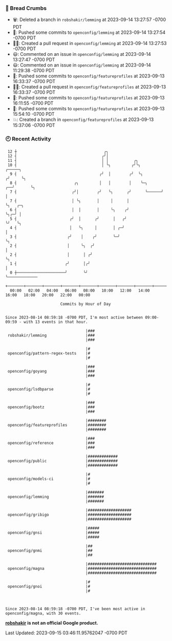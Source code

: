 ### 🍞 Bread Crumbs

 * 🗑: Deleted a branch in `robshakir/lemming` at 2023-09-14 13:27:57 -0700 PDT
 * 🚢: Pushed some commits to `openconfig/lemming` at 2023-09-14 13:27:54 -0700 PDT
 * ✍🏼: Created a pull request in `openconfig/lemming` at 2023-09-14 13:27:53 -0700 PDT
 * 😃: Commented on an issue in `openconfig/lemming` at 2023-09-14 13:27:47 -0700 PDT
 * 😃: Commented on an issue in `openconfig/lemming` at 2023-09-14 11:29:38 -0700 PDT
 * 🚢: Pushed some commits to `openconfig/featureprofiles` at 2023-09-13 16:33:37 -0700 PDT
 * ✍🏼: Created a pull request in `openconfig/featureprofiles` at 2023-09-13 16:33:37 -0700 PDT
 * 🚢: Pushed some commits to `openconfig/featureprofiles` at 2023-09-13 16:11:55 -0700 PDT
 * 🚢: Pushed some commits to `openconfig/featureprofiles` at 2023-09-13 15:54:10 -0700 PDT
 * 💥: Created a branch in `openconfig/featureprofiles` at 2023-09-13 15:37:06 -0700 PDT

### 🕘 Recent Activity
```
 12 ┼                                      ╭╮
 12 ┤                                     ╭╯│
 11 ┤                                     │ │           ╭╮
 10 ┤                                     │ ╰╮         ╭╯╰╮             ╭─────╮
  9 ┤                                    ╭╯  │        ╭╯  ╰╮           ╭╯     ╰╮
  8 ┤                         ╭╮         │   │        │    ╰─╮      ╭──╯       ╰╮
  7 ┤                        ╭╯│        ╭╯   ╰╮      ╭╯      ╰──────╯           │
  7 ┤                        │ ╰╮       │     │      │                          ╰╮   ╭─╮
  6 ┤                        │  │       │     ╰╮    ╭╯                           ╰╮╭─╯ │
  5 ┤                       ╭╯  │      ╭╯      │   ╭╯                             ╰╯   ╰╮
  4 ┤                       │   ╰╮     │       │ ╭─╯                                    │
  3 ┤                      ╭╯    │    ╭╯       ╰─╯                                      ╰╮
  2 ┤                      │     ╰╮  ╭╯                                                  │
  2 ┤                      │      │ ╭╯                                                   ╰╮
  1 ┤                     ╭╯      │╭╯                                                     │
  0 ┼─────────────────────╯       ╰╯                                                      ╰─────────────
    +───────+───────+───────+───────+───────+───────+───────+───────+───────+───────+───────+───────+────
  00:00   02:00   04:00   06:00   08:00   10:00   12:00   14:00   16:00   18:00   20:00   22:00   00:00   

						Commits by Hour of Day


Since 2023-08-14 08:59:18 -0700 PDT, I'm most active between 09:00-09:59 - with 13 events in that hour.

```



```
                                   |###
 robshakir/lemming                 |###
                                   |###

                                   |#
 openconfig/pattern-regex-tests    |#
                                   |#

                                   |###
 openconfig/goyang                 |###
                                   |###

                                   |#
 openconfig/lsdbparse              |#
                                   |#

                                   |###
 openconfig/bootz                  |###
                                   |###

                                   |########
 openconfig/featureprofiles        |########
                                   |########

                                   |###
 openconfig/reference              |###
                                   |###

                                   |#############
 openconfig/public                 |#############
                                   |#############

                                   |#
 openconfig/models-ci              |#
                                   |#

                                   |#######
 openconfig/lemming                |#######
                                   |#######

                                   |###################
 openconfig/gribigo                |###################
                                   |###################

                                   |#####
 openconfig/gnsi                   |#####
                                   |#####

                                   |##
 openconfig/gnmi                   |##
                                   |##

                                   |##############################
 openconfig/magna                  |##############################
                                   |##############################

                                   |#
 openconfig/gnoi                   |#
                                   |#



Since 2023-08-14 08:59:18 -0700 PDT, I've been most active in openconfig/magna, with 30 events.

```
**[robshakir](mailto:robjs@google.com) is not an official Google product.**  


Last Updated: 2023-09-15 03:46:11.95762047 -0700 PDT
